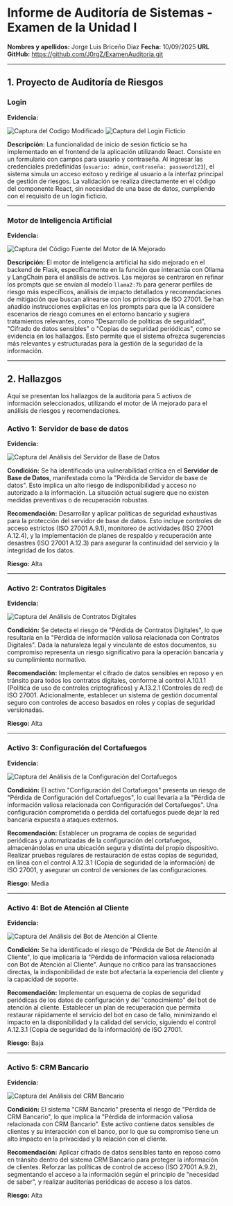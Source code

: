 # Informe de Auditoría de Sistemas - Examen de la Unidad I

**Nombres y apellidos:** Jorge Luis Briceño Diaz
**Fecha:** 10/09/2025
**URL GitHub:** https://github.com/J0rgZ/ExamenAuditoria.git

---

## 1. Proyecto de Auditoría de Riesgos

### Login

**Evidencia:**

![Captura del Codigo Modificado](./Imagenes/Login.png)
![Captura del Login Ficticio](./Imagenes/Login1.png)


**Descripción:**
La funcionalidad de inicio de sesión ficticio se ha implementado en el frontend de la aplicación utilizando React. Consiste en un formulario con campos para usuario y contraseña. Al ingresar las credenciales predefinidas (`usuario: admin`, `contraseña: password123`), el sistema simula un acceso exitoso y redirige al usuario a la interfaz principal de gestión de riesgos. La validación se realiza directamente en el código del componente React, sin necesidad de una base de datos, cumpliendo con el requisito de un login ficticio.

---

### Motor de Inteligencia Artificial

**Evidencia:**

![Captura del Código Fuente del Motor de IA Mejorado](./Imagenes/Motor.png)


**Descripción:**
El motor de inteligencia artificial ha sido mejorado en el backend de Flask, específicamente en la función que interactúa con Ollama y LangChain para el análisis de activos. Las mejoras se centraron en refinar los prompts que se envían al modelo `llama2:7b` para generar perfiles de riesgo más específicos, análisis de impacto detallados y recomendaciones de mitigación que buscan alinearse con los principios de ISO 27001. Se han añadido instrucciones explícitas en los prompts para que la IA considere escenarios de riesgo comunes en el entorno bancario y sugiera tratamientos relevantes, como "Desarrollo de políticas de seguridad", "Cifrado de datos sensibles" o "Copias de seguridad periódicas", como se evidencia en los hallazgos. Esto permite que el sistema ofrezca sugerencias más relevantes y estructuradas para la gestión de la seguridad de la información.

---

## 2. Hallazgos

Aquí se presentan los hallazgos de la auditoría para 5 activos de información seleccionados, utilizando el motor de IA mejorado para el análisis de riesgos y recomendaciones.

### Activo 1: Servidor de base de datos

**Evidencia:**

![Captura del Análisis del Servidor de Base de Datos](./Imagenes/Activo1.png)


**Condición:**
Se ha identificado una vulnerabilidad crítica en el **Servidor de Base de Datos**, manifestada como la "Pérdida de Servidor de base de datos". Esto implica un alto riesgo de indisponibilidad y acceso no autorizado a la información. La situación actual sugiere que no existen medidas preventivas o de recuperación robustas.

**Recomendación:**
Desarrollar y aplicar políticas de seguridad exhaustivas para la protección del servidor de base de datos. Esto incluye controles de acceso estrictos (ISO 27001 A.9.1), monitoreo de actividades (ISO 27001 A.12.4), y la implementación de planes de respaldo y recuperación ante desastres (ISO 27001 A.12.3) para asegurar la continuidad del servicio y la integridad de los datos.

**Riesgo:** Alta

---

### Activo 2: Contratos Digitales

**Evidencia:**

![Captura del Análisis de Contratos Digitales](./Imagenes/Activo2.png)


**Condición:**
Se detecta el riesgo de "Pérdida de Contratos Digitales", lo que resultaría en la "Pérdida de información valiosa relacionada con Contratos Digitales". Dada la naturaleza legal y vinculante de estos documentos, su compromiso representa un riesgo significativo para la operación bancaria y su cumplimiento normativo.

**Recomendación:**
Implementar el cifrado de datos sensibles en reposo y en tránsito para todos los contratos digitales, conforme al control A.10.1.1 (Política de uso de controles criptográficos) y A.13.2.1 (Controles de red) de ISO 27001. Adicionalmente, establecer un sistema de gestión documental seguro con controles de acceso basados en roles y copias de seguridad versionadas.

**Riesgo:** Alta

---

### Activo 3: Configuración del Cortafuegos

**Evidencia:**

![Captura del Análisis de la Configuración del Cortafuegos](./Imagenes/Activo3.png)


**Condición:**
El activo "Configuración del Cortafuegos" presenta un riesgo de "Pérdida de Configuración del Cortafuegos", lo cual llevaría a la "Pérdida de información valiosa relacionada con Configuración del Cortafuegos". Una configuración comprometida o perdida del cortafuegos puede dejar la red bancaria expuesta a ataques externos.

**Recomendación:**
Establecer un programa de copias de seguridad periódicas y automatizadas de la configuración del cortafuegos, almacenándolas en una ubicación segura y distinta del propio dispositivo. Realizar pruebas regulares de restauración de estas copias de seguridad, en línea con el control A.12.3.1 (Copia de seguridad de la información) de ISO 27001, y asegurar un control de versiones de las configuraciones.

**Riesgo:** Media

---

### Activo 4: Bot de Atención al Cliente

**Evidencia:**

![Captura del Análisis del Bot de Atención al Cliente](./Imagenes/Activo4.png)


**Condición:**
Se ha identificado el riesgo de "Pérdida de Bot de Atención al Cliente", lo que implicaría la "Pérdida de información valiosa relacionada con Bot de Atención al Cliente". Aunque no crítico para las transacciones directas, la indisponibilidad de este bot afectaría la experiencia del cliente y la capacidad de soporte.

**Recomendación:**
Implementar un esquema de copias de seguridad periódicas de los datos de configuración y del "conocimiento" del bot de atención al cliente. Establecer un plan de recuperación que permita restaurar rápidamente el servicio del bot en caso de fallo, minimizando el impacto en la disponibilidad y la calidad del servicio, siguiendo el control A.12.3.1 (Copia de seguridad de la información) de ISO 27001.

**Riesgo:** Baja

---

### Activo 5: CRM Bancario

**Evidencia:**

![Captura del Análisis del CRM Bancario](./Imagenes/Activo5.png)


**Condición:**
El sistema "CRM Bancario" presenta el riesgo de "Pérdida de CRM Bancario", lo que implica la "Pérdida de información valiosa relacionada con CRM Bancario". Este activo contiene datos sensibles de clientes y su interacción con el banco, por lo que su compromiso tiene un alto impacto en la privacidad y la relación con el cliente.

**Recomendación:**
Aplicar cifrado de datos sensibles tanto en reposo como en tránsito dentro del sistema CRM Bancario para proteger la información de clientes. Reforzar las políticas de control de acceso (ISO 27001 A.9.2), segmentando el acceso a la información según el principio de "necesidad de saber", y realizar auditorías periódicas de acceso a los datos.

**Riesgo:** Alta